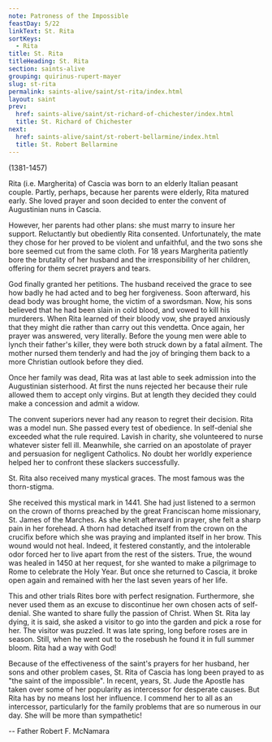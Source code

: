 ```yaml
---
note: Patroness of the Impossible
feastDay: 5/22
linkText: St. Rita
sortKeys:
  - Rita
title: St. Rita
titleHeading: St. Rita
section: saints-alive
grouping: quirinus-rupert-mayer
slug: st-rita
permalink: saints-alive/saint/st-rita/index.html
layout: saint
prev:
  href: saints-alive/saint/st-richard-of-chichester/index.html
  title: St. Richard of Chichester
next:
  href: saints-alive/saint/st-robert-bellarmine/index.html
  title: St. Robert Bellarmine
---
```

(1381-1457)

Rita (i.e. Margherita) of Cascia was born to an elderly Italian peasant couple. Partly, perhaps, because her parents were elderly, Rita matured early. She loved prayer and soon decided to enter the convent of Augustinian nuns in Cascia.

However, her parents had other plans: she must marry to insure her support. Reluctantly but obediently Rita consented. Unfortunately, the mate they chose for her proved to be violent and unfaithful, and the two sons she bore seemed cut from the same cloth. For 18 years Margherita patiently bore the brutality of her husband and the irresponsibility of her children, offering for them secret prayers and tears.

God finally granted her petitions. The husband received the grace to see how badly he had acted and to beg her forgiveness. Soon afterward, his dead body was brought home, the victim of a swordsman. Now, his sons believed that he had been slain in cold blood, and vowed to kill his murderers. When Rita learned of their bloody vow, she prayed anxiously that they might die rather than carry out this vendetta. Once again, her prayer was answered, very literally. Before the young men were able to lynch their father's killer, they were both struck down by a fatal ailment. The mother nursed them tenderly and had the joy of bringing them back to a more Christian outlook before they died.

Once her family was dead, Rita was at last able to seek admission into the Augustinian sisterhood. At first the nuns rejected her because their rule allowed them to accept only virgins. But at length they decided they could make a concession and admit a widow.

The convent superiors never had any reason to regret their decision. Rita was a model nun. She passed every test of obedience. In self-denial she exceeded what the rule required. Lavish in charity, she volunteered to nurse whatever sister fell ill. Meanwhile, she carried on an apostolate of prayer and persuasion for negligent Catholics. No doubt her worldly experience helped her to confront these slackers successfully.

St. Rita also received many mystical graces. The most famous was the thorn-stigma.

She received this mystical mark in 1441. She had just listened to a sermon on the crown of thorns preached by the great Franciscan home missionary, St. James of the Marches. As she knelt afterward in prayer, she felt a sharp pain in her forehead. A thorn had detached itself from the crown on the crucifix before which she was praying and implanted itself in her brow. This wound would not heal. Indeed, it festered constantly, and the intolerable odor forced her to live apart from the rest of the sisters. True, the wound was healed in 1450 at her request, for she wanted to make a pilgrimage to Rome to celebrate the Holy Year. But once she returned to Cascia, it broke open again and remained with her the last seven years of her life.

This and other trials Rites bore with perfect resignation. Furthermore, she never used them as an excuse to discontinue her own chosen acts of self-denial. She wanted to share fully the passion of Christ. When St. Rita lay dying, it is said, she asked a visitor to go into the garden and pick a rose for her. The visitor was puzzled. It was late spring, long before roses are in season. Still, when he went out to the rosebush he found it in full summer bloom. Rita had a way with God!

Because of the effectiveness of the saint's prayers for her husband, her sons and other problem cases, St. Rita of Cascia has long been prayed to as "the saint of the impossible". In recent, years, St. Jude the Apostle has taken over some of her popularity as intercessor for desperate causes. But Rita has by no means lost her influence. I commend her to all as an intercessor, particularly for the family problems that are so numerous in our day. She will be more than sympathetic!

\-- Father Robert F. McNamara
